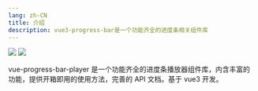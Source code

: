 ```yaml
---
lang: zh-CN
title: 介绍
description: vue3-progress-bar是一个功能齐全的进度条相关组件库
---
```


<p>
    <a href="https://www.npmjs.com/package/vue-progress-bar-player" target="_black"><img src="https://img.shields.io/npm/v/vue-progress-bar-player.svg"/></a> <a href="https://npmcharts.com/compare/vue-progress-bar-player?minimal=true">
    <img src="https://img.shields.io/npm/dm/vue-progress-bar-player.svg" />
  </a>
</p>
vue-progress-bar-player 是一个功能齐全的进度条播放器组件库，内含丰富的功能，提供开箱即用的使用方法，完善的 API 文档。基于 vue3 开发。
